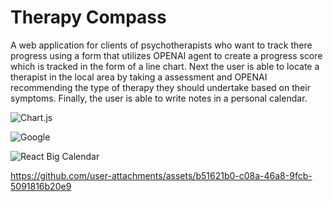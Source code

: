 <h1>Therapy Compass</h1>
<p>A web application for clients of psychotherapists who want to track there progress using a form that utilizes OPENAI agent to create a progress score which is tracked in the form of a line chart. Next the user is able to locate a therapist in the local area by taking a assessment and OPENAI recommending the type of therapy they should undertake based on their symptoms. Finally, the user is able to write notes in a personal calendar.</p>

![Chart.js](https://img.shields.io/badge/Chart.js-FF6384?style=for-the-badge&logo=chart.js&logoColor=white)


![Google](https://img.shields.io/badge/Google-4285F4?style=for-the-badge&logo=google&logoColor=white)


![React Big Calendar](https://img.shields.io/badge/React_Big_Calendar-0088CC?style=for-the-badge&logo=react&logoColor=white)

https://github.com/user-attachments/assets/b51621b0-c08a-46a8-9fcb-5091816b20e9

